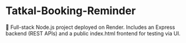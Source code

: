 # Tatkal-Booking-Reminder
🚀 Full-stack Node.js project deployed on Render.   Includes an Express backend (REST APIs) and a public index.html frontend for testing via UI.
